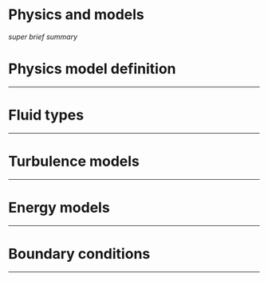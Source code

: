 # Physics and models
*super brief summary*

# Physics model definition
---

# Fluid types
---

# Turbulence models
---

# Energy models
---

# Boundary conditions
---
